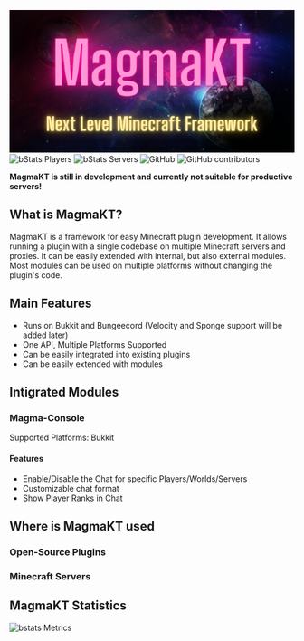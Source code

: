 ![bstats Metrics](assets/MagmaKT.png)
![bStats Players](https://img.shields.io/bstats/players/16417?style=for-the-badge)
![bStats Servers](https://img.shields.io/bstats/servers/16417?style=for-the-badge)
![GitHub](https://img.shields.io/github/license/JaLuMu/MagmaKT?style=for-the-badge)
![GitHub contributors](https://img.shields.io/github/contributors/JaLuMu/MagmaKT?style=for-the-badge)

**MagmaKT is still in development and currently not suitable for productive servers!**

## What is MagmaKT?
MagmaKT is a framework for easy Minecraft plugin development. It allows running a plugin with a single codebase on multiple Minecraft servers and proxies. It can be easily extended with internal, but also external modules. Most modules can be used on multiple platforms without changing the plugin's code.

## Main Features
- Runs on Bukkit and Bungeecord (Velocity and Sponge support will be added later)
- One API, Multiple Platforms Supported
- Can be easily integrated into existing plugins
- Can be easily extended with modules

## Intigrated Modules
### Magma-Console
Supported Platforms: Bukkit
#### Features
- Enable/Disable the Chat for specific Players/Worlds/Servers
- Customizable chat format
- Show Player Ranks in Chat

## Where is MagmaKT used
### Open-Source Plugins

### Minecraft Servers

## MagmaKT Statistics
![bstats Metrics](https://bstats.org/signatures/bukkit/MagmaKt-Bukkit.svg)
